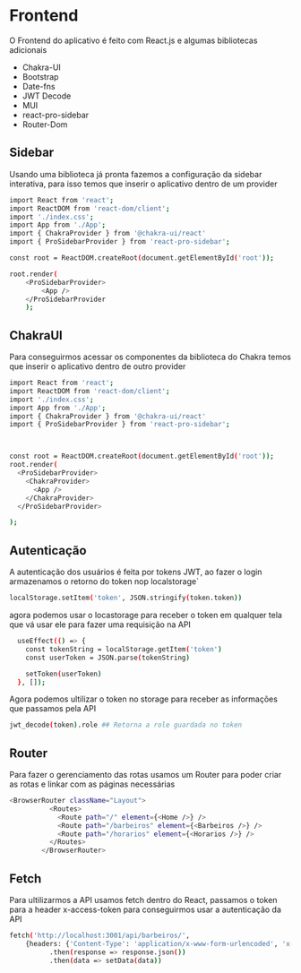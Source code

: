 # Frontend

O Frontend do aplicativo é feito com React.js e algumas bibliotecas adicionais
- Chakra-UI
- Bootstrap
- Date-fns
- JWT Decode
- MUI
- react-pro-sidebar
- Router-Dom

## Sidebar
Usando uma biblioteca já pronta fazemos a configuração da sidebar interativa, para isso temos que inserir o aplicativo dentro de um provider

```sh
import React from 'react';
import ReactDOM from 'react-dom/client';
import './index.css';
import App from './App';
import { ChakraProvider } from '@chakra-ui/react'
import { ProSidebarProvider } from 'react-pro-sidebar';

const root = ReactDOM.createRoot(document.getElementById('root'));

root.render(
    <ProSidebarProvider>
        <App />
    </ProSidebarProvider
    );
```

## ChakraUI

Para conseguirmos acessar os componentes da biblioteca do Chakra temos que inserir o aplicativo dentro de outro provider
```sh
import React from 'react';
import ReactDOM from 'react-dom/client';
import './index.css';
import App from './App';
import { ChakraProvider } from '@chakra-ui/react'
import { ProSidebarProvider } from 'react-pro-sidebar';



const root = ReactDOM.createRoot(document.getElementById('root'));
root.render(
  <ProSidebarProvider>
    <ChakraProvider>
      <App />
    </ChakraProvider>
  </ProSidebarProvider>

);
```


## Autenticação

A autenticação dos usuários é feita por tokens JWT, ao fazer o login armazenamos o retorno do token nop localstorage`

```sh
localStorage.setItem('token', JSON.stringify(token.token))
```

agora podemos usar o locastorage para receber o token em qualquer tela que vá usar ele para fazer uma requisição na API

```sh
  useEffect(() => {
    const tokenString = localStorage.getItem('token')
    const userToken = JSON.parse(tokenString)

    setToken(userToken)
  }, []);
```

Agora podemos ultilizar o token no storage para receber as informações que passamos pela API

```sh
jwt_decode(token).role ## Retorna a role guardada no token
```

## Router

Para fazer o gerenciamento das rotas usamos um Router para poder criar as rotas e linkar com as páginas necessárias

```sh
<BrowserRouter className="Layout">
          <Routes>
            <Route path="/" element={<Home />} />
            <Route path="/barbeiros" element={<Barbeiros />} />
            <Route path="/horarios" element={<Horarios />} />
          </Routes>
        </BrowserRouter>
```

## Fetch

Para ultilizarmos a API usamos fetch dentro do React, passamos o token para a header x-access-token para conseguirmos usar a autenticação da API

```sh
fetch('http://localhost:3001/api/barbeiros/', 
    {headers: {'Content-Type': 'application/x-www-form-urlencoded', 'x-access-token': userToken}})
          .then(response => response.json())
          .then(data => setData(data))

```
